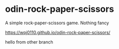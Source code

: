 # odin-rock-paper-scissors
A simple rock-paper-scissors game. Nothing fancy

https://wpj0110.github.io/odin-rock-paper-scissors/

hello from other branch

